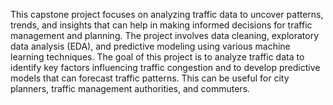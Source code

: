This capstone project focuses on analyzing traffic data to uncover patterns, trends, and insights that can help in making informed decisions for traffic management and planning. The project involves data cleaning, exploratory data analysis (EDA), and predictive modeling using various machine learning techniques.
The goal of this project is to analyze traffic data to identify key factors influencing traffic congestion and to develop predictive models that can forecast traffic patterns. This can be useful for city planners, traffic management authorities, and commuters.
